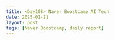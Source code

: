 ```yaml
---
title: <Day108> Naver Boostcamp AI Tech
date: 2025-01-21
layout: post
tags: [Naver Boostcamp, daily report]
---
```

